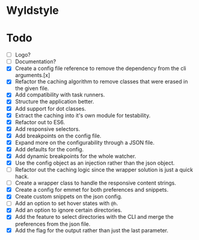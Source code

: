# Wyldstyle

# Todo
- [ ] Logo?
- [ ] Documentation?
- [x] Create a config file reference to remove the dependency from the cli arguments.[x]
- [x] Refactor the caching algorithm to remove classes that were erased in the given file.
- [x] Add compatibility with task runners.
- [x] Structure the application better.
- [x] Add support for dot classes.
- [x] Extract the caching into it's own module for testability.
- [x] Refactor out to ES6.
- [x] Add responsive selectors.
- [x] Add breakpoints on the config file.
- [x] Expand more on the configurability through a JSON file.
- [x] Add defaults for the config.
- [x] Add dynamic breakpoints for the whole watcher.
- [x] Use the config object as an injection rather than the json object.
- [ ] Refactor out the caching logic since the wrapper solution is just a quick hack.
- [ ] Create a wrapper class to handle the responsive content strings.
- [x] Create a config for emmet for both preferences and snippets.
- [x] Create custom snippets on the json config.
- [ ] Add an option to set hover states with `@h`.
- [x] Add an option to ignore certain directories.
- [x] Add the feature to select directories with the CLI and merge the preferences from the json file.
- [x] Add the flag for the output rather than just the last parameter.
